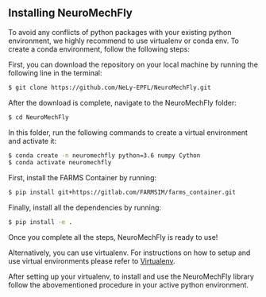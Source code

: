 ## Installing NeuroMechFly
To avoid any conflicts of python packages with your existing python environment, we highly recommend to use virtualenv or conda env. To create a conda environment, follow the following steps: 

First, you can download the repository on your local machine by running the following line in the terminal:
```bash
$ git clone https://github.com/NeLy-EPFL/NeuroMechFly.git
```
After the download is complete, navigate to the NeuroMechFly folder:
```bash
$ cd NeuroMechFly
```
In this folder, run the following commands to create a virtual environment and activate it:
```bash
$ conda create -n neuromechfly python=3.6 numpy Cython
$ conda activate neuromechfly
```
First, install the FARMS Container by running:
```bash
$ pip install git+https://gitlab.com/FARMSIM/farms_container.git
```
Finally, install all the dependencies by running:
```bash
$ pip install -e .
```
Once you complete all the steps, NeuroMechFly is ready to use!


Alternatively, you can use virtualenv. For instructions on how to setup and use virtual environments please refer to [Virtualenv](https://realpython.com/python-virtual-environments-a-primer).

After setting up your virtualenv, to install and use the NeuroMechFly library follow the abovementioned procedure in your active python environment.

